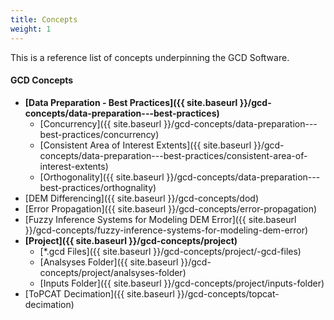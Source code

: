 ```yaml
---
title: Concepts
weight: 1
---
```


This is a reference list of concepts underpinning the GCD Software.

#### GCD Concepts

- **[Data Preparation - Best Practices]({{ site.baseurl }}/gcd-concepts/data-preparation---best-practices)**
  - [Concurrency]({{ site.baseurl }}/gcd-concepts/data-preparation---best-practices/concurrency)
  - [Consistent Area of Interest Extents]({{ site.baseurl }}/gcd-concepts/data-preparation---best-practices/consistent-area-of-interest-extents)
  - [Orthogonality]({{ site.baseurl }}/gcd-concepts/data-preparation---best-practices/orthognality)
- [DEM Differencing]({{ site.baseurl }}/gcd-concepts/dod)
- [Error Propagation]({{ site.baseurl }}/gcd-concepts/error-propagation)
- [Fuzzy Inference Systems for Modeling DEM Error]({{ site.baseurl }}/gcd-concepts/fuzzy-inference-systems-for-modeling-dem-error)
- **[Project]({{ site.baseurl }}/gcd-concepts/project)**
  - [*.gcd Files]({{ site.baseurl }}/gcd-concepts/project/-gcd-files)
  - [Analsyses Folder]({{ site.baseurl }}/gcd-concepts/project/analsyses-folder)
  - [Inputs Folder]({{ site.baseurl }}/gcd-concepts/project/inputs-folder)
- [ToPCAT Decimation]({{ site.baseurl }}/gcd-concepts/topcat-decimation)

